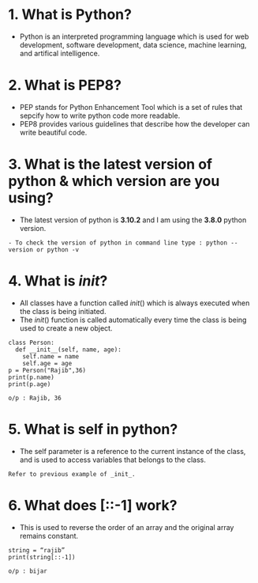 # 1. What is Python?
- Python is an interpreted programming language which is used for web development, software development, data science, machine learning, and artifical intelligence.
# 2. What is PEP8?
- PEP stands for Python Enhancement Tool which is a set of rules that sepcify how to write python code more readable.
- PEP8 provides various guidelines that describe how the developer can write beautiful code.
# 3. What is the latest version of python & which version are you using?
- The latest version of python is **3.10.2** and I am using the **3.8.0** python version.
```
- To check the version of python in command line type : python --version or python -v
```
# 4. What is _init_?
- All classes have a function called _init_() which is always executed when the class is being initiated.
- The _init_() function is called automatically every time the class is being used to create a new object.
```
class Person:
  def __init__(self, name, age):
    self.name = name
    self.age = age
p = Person("Rajib",36)
print(p.name)
print(p.age)

o/p : Rajib, 36
```
# 5. What is self in python?
- The self parameter is a reference to the current instance of the class, and is used to access variables that belongs to the class.
```
Refer to previous example of _init_.
```
# 6. What does [::-1] work?
- This is used to reverse the order  of an array and the original array remains constant.
```
string = “rajib”
print(string[::-1])

o/p : bijar
```
